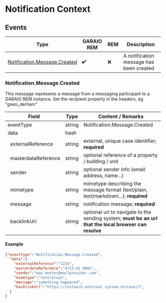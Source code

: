 # Notification Context

## Events

Type | GARAIO REM | REM | Description
---|---|---|---
[Notification.Message.Created](#notificationmessagecreated) | :heavy_check_mark: | :x: | A notification message has been created

### Notification.Message.Created

This message represents a message from a messaging participant to a GARAIO REM instance. Set the recipient property in the headers, eg "grem_derham"

Field | Type | Content / Remarks
---|---|---
eventType | string | Notification.Message.Created
data | hash |
&nbsp;&nbsp;externalReference | string | external, unique case identifier; **required**
&nbsp;&nbsp;masterdataReference | string | optional reference of a property / building / unit
&nbsp;&nbsp;sender | string | optional sender info (email address, name...)
&nbsp;&nbsp;mimetype | string | mimetype describing the message format (text/plain, text/markdown...); **required**
&nbsp;&nbsp;message | string | notification message; **required**
&nbsp;&nbsp;backlinkUrl | string | optional url to navigate to the sending system; **must be an url that the local browser can resolve**

#### Example

```json
{"eventType":"Notification.Message.Created",
  "data":{
    "externalReference":"1234",
    "masterdataReference":"4712.01.0001",
    "sender":"max.muster@mailprovider.com",
    "mimetype":"text/plain",
    "message":"something happened",
    "backlinkUrl":"https://instance.external_system.ch/case/3",
  }
}
```
